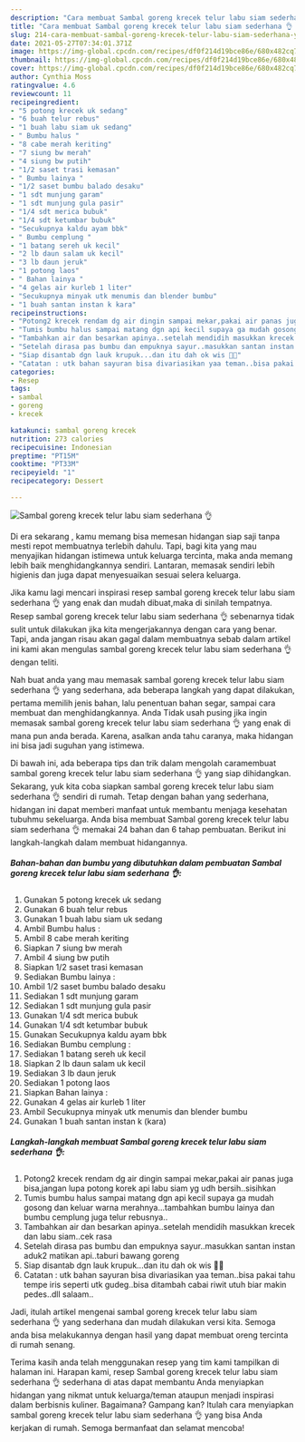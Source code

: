 ```yaml
---
description: "Cara membuat Sambal goreng krecek telur labu siam sederhana 👌 yang lezat dan Mudah Dibuat"
title: "Cara membuat Sambal goreng krecek telur labu siam sederhana 👌 yang lezat dan Mudah Dibuat"
slug: 214-cara-membuat-sambal-goreng-krecek-telur-labu-siam-sederhana-yang-lezat-dan-mudah-dibuat
date: 2021-05-27T07:34:01.371Z
image: https://img-global.cpcdn.com/recipes/df0f214d19bce86e/680x482cq70/sambal-goreng-krecek-telur-labu-siam-sederhana-👌-foto-resep-utama.jpg
thumbnail: https://img-global.cpcdn.com/recipes/df0f214d19bce86e/680x482cq70/sambal-goreng-krecek-telur-labu-siam-sederhana-👌-foto-resep-utama.jpg
cover: https://img-global.cpcdn.com/recipes/df0f214d19bce86e/680x482cq70/sambal-goreng-krecek-telur-labu-siam-sederhana-👌-foto-resep-utama.jpg
author: Cynthia Moss
ratingvalue: 4.6
reviewcount: 11
recipeingredient:
- "5 potong krecek uk sedang"
- "6 buah telur rebus"
- "1 buah labu siam uk sedang"
- " Bumbu halus "
- "8 cabe merah keriting"
- "7 siung bw merah"
- "4 siung bw putih"
- "1/2 saset trasi kemasan"
- " Bumbu lainya "
- "1/2 saset bumbu balado desaku"
- "1 sdt munjung garam"
- "1 sdt munjung gula pasir"
- "1/4 sdt merica bubuk"
- "1/4 sdt ketumbar bubuk"
- "Secukupnya kaldu ayam bbk"
- " Bumbu cemplung "
- "1 batang sereh uk kecil"
- "2 lb daun salam uk kecil"
- "3 lb daun jeruk"
- "1 potong laos"
- " Bahan lainya "
- "4 gelas air kurleb 1 liter"
- "Secukupnya minyak utk menumis dan blender bumbu"
- "1 buah santan instan k kara"
recipeinstructions:
- "Potong2 krecek rendam dg air dingin sampai mekar,pakai air panas juga bisa,jangan lupa potong korek api labu siam yg udh bersih..sisihkan"
- "Tumis bumbu halus sampai matang dgn api kecil supaya ga mudah gosong dan keluar warna merahnya...tambahkan bumbu lainya dan bumbu cemplung juga telur rebusnya.."
- "Tambahkan air dan besarkan apinya..setelah mendidih masukkan krecek dan labu siam..cek rasa"
- "Setelah dirasa pas bumbu dan empuknya sayur..masukkan santan instan aduk2 matikan api..taburi bawang goreng"
- "Siap disantab dgn lauk krupuk...dan itu dah ok wis 🤭🤭"
- "Catatan : utk bahan sayuran bisa divariasikan yaa teman..bisa pakai tahu tempe iris seperti utk gudeg..bisa ditambah cabai riwit utuh biar makin pedes..dll salaam.."
categories:
- Resep
tags:
- sambal
- goreng
- krecek

katakunci: sambal goreng krecek 
nutrition: 273 calories
recipecuisine: Indonesian
preptime: "PT15M"
cooktime: "PT33M"
recipeyield: "1"
recipecategory: Dessert

---
```



![Sambal goreng krecek telur labu siam sederhana 👌](https://img-global.cpcdn.com/recipes/df0f214d19bce86e/680x482cq70/sambal-goreng-krecek-telur-labu-siam-sederhana-👌-foto-resep-utama.jpg)

Di era  sekarang , kamu memang bisa memesan hidangan siap saji tanpa mesti repot membuatnya terlebih dahulu. Tapi, bagi kita yang mau menyajikan hidangan istimewa untuk keluarga tercinta, maka anda memang lebih baik menghidangkannya sendiri. Lantaran, memasak sendiri lebih higienis dan juga dapat menyesuaikan sesuai selera keluarga.

Jika kamu lagi mencari inspirasi resep sambal goreng krecek telur labu siam sederhana 👌 yang enak dan mudah dibuat,maka di sinilah tempatnya. Resep sambal goreng krecek telur labu siam sederhana 👌  sebenarnya tidak sulit untuk dilakukan jika kita mengerjakannya dengan cara yang benar. Tapi, anda jangan risau akan gagal dalam membuatnya 
sebab dalam artikel ini kami akan mengulas sambal goreng krecek telur labu siam sederhana 👌 dengan teliti.  



Nah buat anda yang mau memasak sambal goreng krecek telur labu siam sederhana 👌 yang sederhana, ada beberapa langkah yang dapat dilakukan, pertama memilih jenis bahan, lalu penentuan bahan segar, sampai cara membuat dan menghidangkannya. Anda Tidak usah pusing jika ingin memasak sambal goreng krecek telur labu siam sederhana 👌 yang enak di mana pun anda berada. Karena, asalkan anda  tahu caranya, maka hidangan ini bisa jadi suguhan yang istimewa.

Di bawah ini, ada beberapa tips dan trik dalam mengolah caramembuat sambal goreng krecek telur labu siam sederhana 👌 yang siap dihidangkan. Sekarang, yuk kita coba siapkan sambal goreng krecek telur labu siam sederhana 👌 sendiri di rumah. Tetap dengan bahan yang sederhana, hidangan ini dapat memberi manfaat untuk membantu menjaga kesehatan tubuhmu sekeluarga. Anda bisa membuat Sambal goreng krecek telur labu siam sederhana 👌 memakai 24 bahan dan 6 tahap pembuatan. Berikut ini langkah-langkah dalam membuat hidangannya.

<!--inarticleads1-->

##### Bahan-bahan dan bumbu yang dibutuhkan dalam pembuatan Sambal goreng krecek telur labu siam sederhana 👌:

1. Gunakan 5 potong krecek uk sedang
1. Gunakan 6 buah telur rebus
1. Gunakan 1 buah labu siam uk sedang
1. Ambil  Bumbu halus :
1. Ambil 8 cabe merah keriting
1. Siapkan 7 siung bw merah
1. Ambil 4 siung bw putih
1. Siapkan 1/2 saset trasi kemasan
1. Sediakan  Bumbu lainya :
1. Ambil 1/2 saset bumbu balado desaku
1. Sediakan 1 sdt munjung garam
1. Sediakan 1 sdt munjung gula pasir
1. Gunakan 1/4 sdt merica bubuk
1. Gunakan 1/4 sdt ketumbar bubuk
1. Gunakan Secukupnya kaldu ayam bbk
1. Sediakan  Bumbu cemplung :
1. Sediakan 1 batang sereh uk kecil
1. Siapkan 2 lb daun salam uk kecil
1. Sediakan 3 lb daun jeruk
1. Sediakan 1 potong laos
1. Siapkan  Bahan lainya :
1. Gunakan 4 gelas air kurleb 1 liter
1. Ambil Secukupnya minyak utk menumis dan blender bumbu
1. Gunakan 1 buah santan instan k (kara)




<!--inarticleads2-->

##### Langkah-langkah membuat Sambal goreng krecek telur labu siam sederhana 👌:

1. Potong2 krecek rendam dg air dingin sampai mekar,pakai air panas juga bisa,jangan lupa potong korek api labu siam yg udh bersih..sisihkan
1. Tumis bumbu halus sampai matang dgn api kecil supaya ga mudah gosong dan keluar warna merahnya...tambahkan bumbu lainya dan bumbu cemplung juga telur rebusnya..
1. Tambahkan air dan besarkan apinya..setelah mendidih masukkan krecek dan labu siam..cek rasa
1. Setelah dirasa pas bumbu dan empuknya sayur..masukkan santan instan aduk2 matikan api..taburi bawang goreng
1. Siap disantab dgn lauk krupuk...dan itu dah ok wis 🤭🤭
1. Catatan : utk bahan sayuran bisa divariasikan yaa teman..bisa pakai tahu tempe iris seperti utk gudeg..bisa ditambah cabai riwit utuh biar makin pedes..dll salaam..




Jadi, itulah artikel mengenai  sambal goreng krecek telur labu siam sederhana 👌  yang sederhana dan mudah dilakukan versi kita. Semoga anda bisa melakukannya dengan hasil yang dapat membuat oreng tercinta di rumah senang. 

Terima kasih anda telah menggunakan resep yang tim kami tampilkan di halaman ini. Harapan kami, resep  Sambal goreng krecek telur labu siam sederhana 👌 sederhana di atas dapat membantu Anda menyiapkan hidangan yang nikmat untuk keluarga/teman ataupun menjadi inspirasi dalam berbisnis kuliner. Bagaimana? Gampang kan? Itulah cara menyiapkan sambal goreng krecek telur labu siam sederhana 👌 yang bisa Anda kerjakan di rumah. Semoga bermanfaat dan selamat mencoba!

